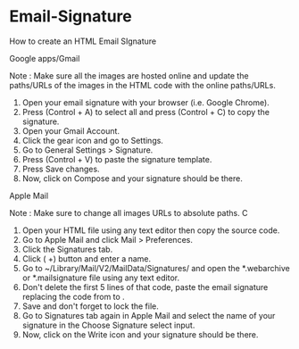 # Email-Signature
How to create an HTML Email SIgnature


Google apps/Gmail

Note : Make sure all the images are hosted online and update the paths/URLs of the images in the HTML code with the online paths/URLs. 

1.	Open your email signature with your browser (i.e. Google Chrome).          
2.	Press (Control + A) to select all and press (Control + C) to copy the signature. 
3.	Open your Gmail Account.
4.	Click the gear icon and go to Settings.  
5.	Go to General Settings > Signature.
6.	Press (Control + V) to paste the signature template.  
7.	Press Save changes.
8.	Now, click on Compose and your signature should be there.


Apple Mail

Note : Make sure to change all images URLs to absolute paths. C

1.	Open your HTML file using any text editor then copy the source code.
2.	Go to Apple Mail and click Mail > Preferences.
3.	Click the Signatures tab.
4.	Click ( +)  button and enter a name.
5.	Go to ~/Library/Mail/V2/MailData/Signatures/ and open the *.webarchive or *.mailsignature file using any text editor.
1.	Don't delete the first 5 lines of that code, paste the email signature replacing the code from <body> to </body>.
2.	Save and don't forget to lock the file.
3.	Go to Signatures tab again in Apple Mail and select the name of your signature in the Choose Signature select input.
4.	Now, click on the Write icon and your signature should be there.
